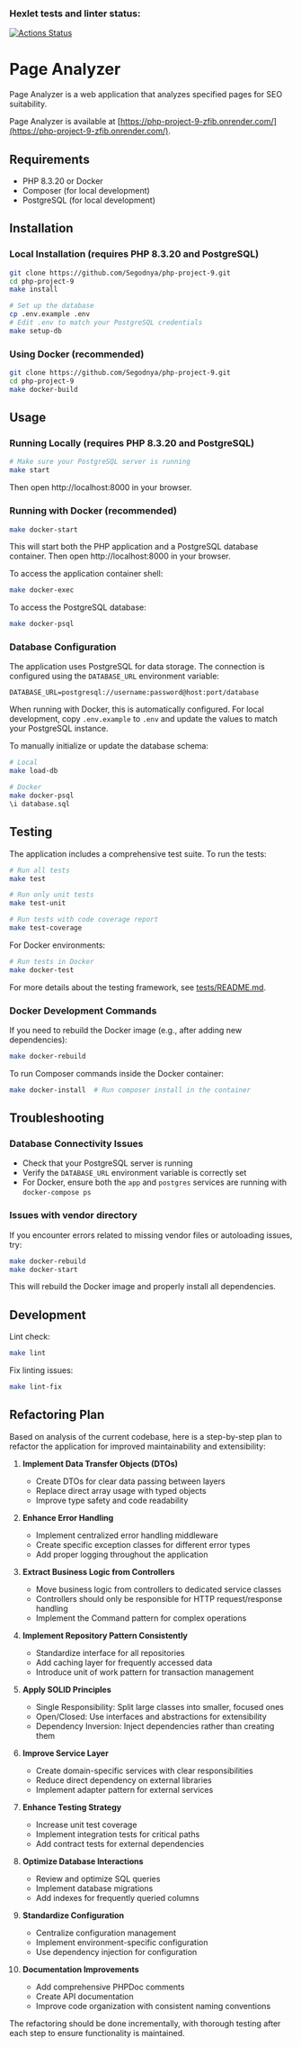 ### Hexlet tests and linter status:
[![Actions Status](https://github.com/Segodnya/php-project-9/actions/workflows/hexlet-check.yml/badge.svg)](https://github.com/Segodnya/php-project-9/actions)

# Page Analyzer

Page Analyzer is a web application that analyzes specified pages for SEO suitability.

Page Analyzer is available at [https://php-project-9-zfib.onrender.com/](https://php-project-9-zfib.onrender.com/).

## Requirements

* PHP 8.3.20 or Docker
* Composer (for local development)
* PostgreSQL (for local development)

## Installation

### Local Installation (requires PHP 8.3.20 and PostgreSQL)

```bash
git clone https://github.com/Segodnya/php-project-9.git
cd php-project-9
make install

# Set up the database
cp .env.example .env
# Edit .env to match your PostgreSQL credentials
make setup-db
```

### Using Docker (recommended)

```bash
git clone https://github.com/Segodnya/php-project-9.git
cd php-project-9
make docker-build
```

## Usage

### Running Locally (requires PHP 8.3.20 and PostgreSQL)

```bash
# Make sure your PostgreSQL server is running
make start
```

Then open http://localhost:8000 in your browser.

### Running with Docker (recommended)

```bash
make docker-start
```

This will start both the PHP application and a PostgreSQL database container.
Then open http://localhost:8000 in your browser.

To access the application container shell:

```bash
make docker-exec
```

To access the PostgreSQL database:

```bash
make docker-psql
```

### Database Configuration

The application uses PostgreSQL for data storage. The connection is configured using the `DATABASE_URL` environment variable:

```
DATABASE_URL=postgresql://username:password@host:port/database
```

When running with Docker, this is automatically configured. For local development, copy `.env.example` to `.env` and update the values to match your PostgreSQL instance.

To manually initialize or update the database schema:

```bash
# Local
make load-db

# Docker
make docker-psql
\i database.sql
```

## Testing

The application includes a comprehensive test suite. To run the tests:

```bash
# Run all tests
make test

# Run only unit tests
make test-unit

# Run tests with code coverage report
make test-coverage
```

For Docker environments:

```bash
# Run tests in Docker
make docker-test
```

For more details about the testing framework, see [tests/README.md](tests/README.md).

### Docker Development Commands

If you need to rebuild the Docker image (e.g., after adding new dependencies):

```bash
make docker-rebuild
```

To run Composer commands inside the Docker container:

```bash
make docker-install  # Run composer install in the container
```

## Troubleshooting

### Database Connectivity Issues

- Check that your PostgreSQL server is running
- Verify the `DATABASE_URL` environment variable is correctly set
- For Docker, ensure both the `app` and `postgres` services are running with `docker-compose ps`

### Issues with vendor directory

If you encounter errors related to missing vendor files or autoloading issues, try:

```bash
make docker-rebuild
make docker-start
```

This will rebuild the Docker image and properly install all dependencies.

## Development

Lint check:

```bash
make lint
```

Fix linting issues:

```bash
make lint-fix
```

## Refactoring Plan

Based on analysis of the current codebase, here is a step-by-step plan to refactor the application for improved maintainability and extensibility:

1. **Implement Data Transfer Objects (DTOs)**
   - Create DTOs for clear data passing between layers
   - Replace direct array usage with typed objects
   - Improve type safety and code readability

2. **Enhance Error Handling**
   - Implement centralized error handling middleware
   - Create specific exception classes for different error types
   - Add proper logging throughout the application

3. **Extract Business Logic from Controllers**
   - Move business logic from controllers to dedicated service classes
   - Controllers should only be responsible for HTTP request/response handling
   - Implement the Command pattern for complex operations

4. **Implement Repository Pattern Consistently**
   - Standardize interface for all repositories
   - Add caching layer for frequently accessed data
   - Introduce unit of work pattern for transaction management

5. **Apply SOLID Principles**
   - Single Responsibility: Split large classes into smaller, focused ones
   - Open/Closed: Use interfaces and abstractions for extensibility
   - Dependency Inversion: Inject dependencies rather than creating them

6. **Improve Service Layer**
   - Create domain-specific services with clear responsibilities
   - Reduce direct dependency on external libraries
   - Implement adapter pattern for external services

7. **Enhance Testing Strategy**
   - Increase unit test coverage
   - Implement integration tests for critical paths
   - Add contract tests for external dependencies

8. **Optimize Database Interactions**
   - Review and optimize SQL queries
   - Implement database migrations
   - Add indexes for frequently queried columns

9. **Standardize Configuration**
   - Centralize configuration management
   - Implement environment-specific configuration
   - Use dependency injection for configuration

10. **Documentation Improvements**
    - Add comprehensive PHPDoc comments
    - Create API documentation
    - Improve code organization with consistent naming conventions

The refactoring should be done incrementally, with thorough testing after each step to ensure functionality is maintained.